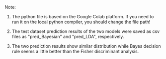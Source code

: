 Note:

1. The python file is based on the Google Colab platform. If you need to run it on the 
local python compiler, you should change the file path!

2. The test dataset prediction results of the two models were saved as csv files as
"pred_Bayesian" and "pred_LDA", respectively.

3. The two prediction results show similar distribution while Bayes decision rule seems
a little better than the Fisher discriminant analysis.
